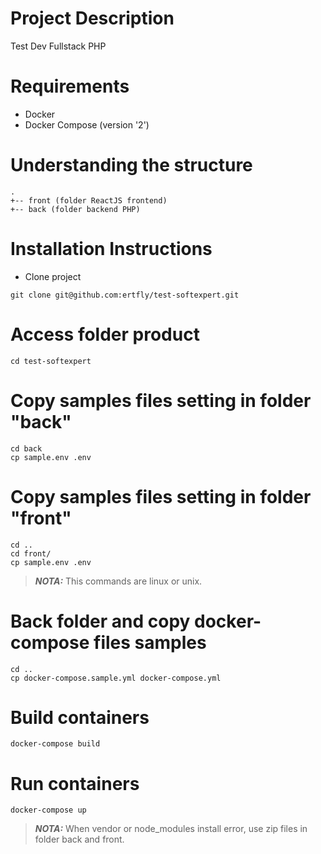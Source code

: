 # Project Description
Test Dev Fullstack PHP

# Requirements
- Docker
- Docker Compose (version '2')

# Understanding the structure
```
.
+-- front (folder ReactJS frontend)
+-- back (folder backend PHP)
```

# Installation Instructions #
- Clone project
```
git clone git@github.com:ertfly/test-softexpert.git
```

# Access folder product
```
cd test-softexpert
```

# Copy samples files setting in folder "back"
```
cd back
cp sample.env .env
```

# Copy samples files setting in folder "front"
```
cd ..
cd front/
cp sample.env .env
```

> **_NOTA:_**  This commands are linux or unix.

# Back folder and copy docker-compose files samples
```
cd ..
cp docker-compose.sample.yml docker-compose.yml
```

# Build containers
```
docker-compose build
```

# Run containers
```
docker-compose up
```

> **_NOTA:_**  When vendor or node_modules install error, use zip files in folder back and front.